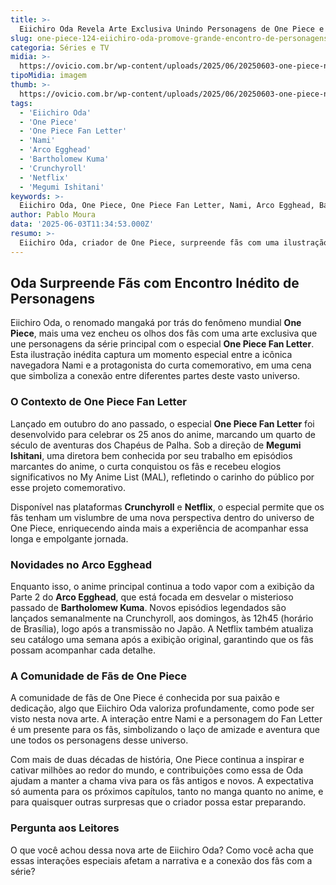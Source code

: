 ```yaml
---
title: >-
  Eiichiro Oda Revela Arte Exclusiva Unindo Personagens de One Piece e Fan Letter
slug: one-piece-124-eiichiro-oda-promove-grande-encontro-de-personagens-em-arte-inedita
categoria: Séries e TV
midia: >-
  https://ovicio.com.br/wp-content/uploads/2025/06/20250603-one-piece-nami-no-arco-egghead-ovicio.webp
tipoMidia: imagem
thumb: >-
  https://ovicio.com.br/wp-content/uploads/2025/06/20250603-one-piece-nami-no-arco-egghead-ovicio.webp
tags:
  - 'Eiichiro Oda'
  - 'One Piece'
  - 'One Piece Fan Letter'
  - 'Nami'
  - 'Arco Egghead'
  - 'Bartholomew Kuma'
  - 'Crunchyroll'
  - 'Netflix'
  - 'Megumi Ishitani'
keywords: >-
  Eiichiro Oda, One Piece, One Piece Fan Letter, Nami, Arco Egghead, Bartholomew Kuma, Crunchyroll, Netflix, Megumi Ishitani
author: Pablo Moura
data: '2025-06-03T11:34:53.000Z'
resumo: >-
  Eiichiro Oda, criador de One Piece, surpreende fãs com uma ilustração inédita que reúne personagens do anime principal e do especial One Piece Fan Letter. A obra destaca um encontro emocionante entre Nami e a protagonista do episódio comemorativo.
---
```


## Oda Surpreende Fãs com Encontro Inédito de Personagens

Eiichiro Oda, o renomado mangaká por trás do fenômeno mundial **One Piece**, mais uma vez encheu os olhos dos fãs com uma arte exclusiva que une personagens da série principal com o especial **One Piece Fan Letter**. Esta ilustração inédita captura um momento especial entre a icônica navegadora Nami e a protagonista do curta comemorativo, em uma cena que simboliza a conexão entre diferentes partes deste vasto universo.

### O Contexto de One Piece Fan Letter

Lançado em outubro do ano passado, o especial **One Piece Fan Letter** foi desenvolvido para celebrar os 25 anos do anime, marcando um quarto de século de aventuras dos Chapéus de Palha. Sob a direção de **Megumi Ishitani**, uma diretora bem conhecida por seu trabalho em episódios marcantes do anime, o curta conquistou os fãs e recebeu elogios significativos no My Anime List (MAL), refletindo o carinho do público por esse projeto comemorativo.

Disponível nas plataformas **Crunchyroll** e **Netflix**, o especial permite que os fãs tenham um vislumbre de uma nova perspectiva dentro do universo de One Piece, enriquecendo ainda mais a experiência de acompanhar essa longa e empolgante jornada.

### Novidades no Arco Egghead

Enquanto isso, o anime principal continua a todo vapor com a exibição da Parte 2 do **Arco Egghead**, que está focada em desvelar o misterioso passado de **Bartholomew Kuma**. Novos episódios legendados são lançados semanalmente na Crunchyroll, aos domingos, às 12h45 (horário de Brasília), logo após a transmissão no Japão. A Netflix também atualiza seu catálogo uma semana após a exibição original, garantindo que os fãs possam acompanhar cada detalhe.

### A Comunidade de Fãs de One Piece

A comunidade de fãs de One Piece é conhecida por sua paixão e dedicação, algo que Eiichiro Oda valoriza profundamente, como pode ser visto nesta nova arte. A interação entre Nami e a personagem do Fan Letter é um presente para os fãs, simbolizando o laço de amizade e aventura que une todos os personagens desse universo.

Com mais de duas décadas de história, One Piece continua a inspirar e cativar milhões ao redor do mundo, e contribuições como essa de Oda ajudam a manter a chama viva para os fãs antigos e novos. A expectativa só aumenta para os próximos capítulos, tanto no manga quanto no anime, e para quaisquer outras surpresas que o criador possa estar preparando.

### Pergunta aos Leitores

O que você achou dessa nova arte de Eiichiro Oda? Como você acha que essas interações especiais afetam a narrativa e a conexão dos fãs com a série?
